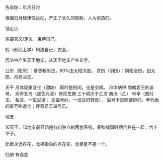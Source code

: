 告诉你：年月日时

根据日月规律性运动，产生了长久的观察，人为创造的。

锚定点

需要意义/定义，束缚自己。

假（形而上学）知道自己，农业。


历法中产生天干地支，从天干地支产生玄学。

公历（阳历）：基督教历法，90%由太阳决定。
农历（阴历）：阴阳合历，由太阳、月亮决定。

天干
月体现象变化（圆缺）
同时是时间，也是空间。
月体纳甲
商朝君王的谥号，
天命玄鸟（黑色月亮）降而生商
三十明灭于乙方
商汤（乙）
帝辛（商纣王， 名受，一说受德； 恶谥号纣，一说受的转音），
谥号不是随便排的，辛代表的是万物退化；传奇君王谥号乙。

地支



10天干、12地支最开始是各自独立的两套系统，春秋战国时期合并在一起：六十甲子。

北极永远存在，北极指向的点在变，北极星不是一个。

归纳 有误差

